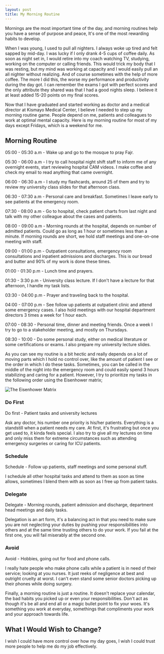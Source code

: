 ```yaml
---
layout: post
title: My Morning Routine
---
```




Mornings are the most important time of the day, and morning routines help you have a sense of purpose and peace, It's one of the most rewarding habits to develop. 

When I was young, I used to pull all nighters. I always woke up tired and felt sapped by mid-day. I was lucky if I only drank 4-5 cups of coffee daily. As soon as night set in, I would retire into my coach watching TV, studying, working on the computer or calling friends. This would trick my body that I was resting, but my mind was working at capacity and I would easily pull an all nighter without realizing. And of course sometimes with the help of more coffee. The more I did this, the worse my performance and productivity during the day got. I can remember the exams I got with perfect scores and the only attribute they shared was that I had a good nights sleep. I believe it at least added 15-20 points on my final scores.

Now that I have graduated and started working as doctor and a medical director at Kismayo Medical Center, I believe I needed to step up my morning routine game. People depend on me, patients and colleagues to work at optimal mental capacity. Here is my morning routine for most of my days except Fridays, which is a weekend for me.



## Morning Routine

05:00 - 05:30 a.m - Wake up and go to the mosque to pray Fajr.

05:30 - 06:00 a.m - I try to call hospital night shift staff to inform me of any overnight events, start reviewing hospital CAM videos. I make coffee and check my email to read anything that came overnight.

06:00 - 06:30 a.m - I study my flashcards, around 25 of them and try to review my university class slides for that afternoon class.

06:30 - 07:30 a.m - Personal care and breakfast. Sometimes I leave early to see patients at the emergency room.

07:30 - 08:00 a.m - Go to hospital, check patient charts from last night and talk with my other colleague about the cases and patients.

08:00 - 09:00 a.m - Morning rounds at the hospital, depends on number of admitted patients. Could go as long as 1 hour or sometimes less than a minute. If morning rounds are short, we hold staff meetings and one-on-one meeting with staff.

09:00 - 01:00 p.m - Outpatient consultations, emergency room consultations and inpatient admissions and discharges. This is our bread and butter and 90% of my work is done these times. 

01:00 - 01:30 p.m - Lunch time and prayers.

01:30 - 3:30 p.m - University class lecture. If I don't have a lecture for that afternoon, I handle my task lists.

03:30 - 04:00 p.m -  Prayer and traveling back to the hospital.

04:00 - 07:00 p.m -  See follow up patients at outpatient clinic and attend some emergency cases. I also hold meetings with our hospital department directors 3 times a week for 1 hour each.

07:00 - 08:30 - Personal time, dinner and meeting friends. Once a week I try to go to a stakeholder meeting, and mostly on Thursdays.

08:30 - 10:00 - Do some personal study, either on medical literature or some certifications or exams. I also prepare my university lecture slides.



As you can see my routine is a bit hectic and really depends on a lot of moving parts which I hold no control over, like the amount of patient I see or the order in which I do these tasks. Sometimes, you can be called in the middle of the night into the emergency room and could easily spend 3 hours stabilizing and caring for a patient. However, I try to prioritize my tasks in the following order using the Eisenhower matrix;

![The Eisenhower Matrix](http://www.simpleimageresizer.com/_uploads/photos/b5e3060a/Eisenhower-Matrix_50.png) 

### Do First

Do first - Patient tasks and university lectures

Ask any doctor, his number one priority is his/her patients. Everything is a standstill when a patient needs my care. At first, it's frustrating but once you get used to, it kinda feels special. I also try to give all my lectures on time and only miss them for extreme circumstances such as attending emergency surgeries or caring for ICU patients.

### Schedule

Schedule - Follow up patients, staff meetings and some personal stuff.

I schedule all other hospital tasks and attend to them as soon as time allows, sometimes I blend them with as soon as I free up from patient tasks.

### Delegate

Delegate - Morning rounds, patient admission and discharge, department head meetings and daily tasks.

Delegation is an art form, it's a balancing act in that you need to make sure you are not neglecting your duties by pushing your responsibilities into others and at the same time trusting others to do your work. If you fail at the first one, you will fail miserably at the second one.

### Avoid

Avoid - Hobbies, going out for food and phone calls.

I really hate people who make phone calls while a patient is in need of their service; looking at you nurses. It just reeks of negligence at best and outright cruelty at worst. I can't even stand some senior doctors picking up their phones while doing surgery. 



Finally, a morning routine is just a routine. It doesn't replace your calendar, the bad habits you picked up or even your responsibilities. Don't act as though it's be all and end all or a magic bullet point to fix your woes. It's something you work at everyday, somethings that compliments your work and your approach towards life. 



## What I Would Wish to Change? 

I wish I could have more control over how my day goes, I wish I could trust more people to help me do my job effectively. 
